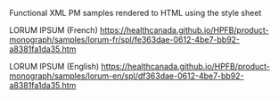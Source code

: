 Functional XML PM samples rendered to HTML using the style sheet

LORUM IPSUM (French)
https://healthcanada.github.io/HPFB/product-monograph/samples/lorum-fr/spl/fe363dae-0612-4be7-bb92-a8381fa1da35.htm

LORUM IPSUM (English)
https://healthcanada.github.io/HPFB/product-monograph/samples/lorum-en/spl/df363dae-0612-4be7-bb92-a8381fa1da35.htm

